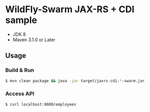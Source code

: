 # WildFly-Swarm JAX-RS + CDI sample

* JDK 8
* Maven 3.1.0 or Later

## Usage

### Build & Run

``` sh
$ mvn clean package && java -jar target/jaxrs-cdi-*-swarm.jar
```

### Access API

``` sh
$ curl localhost:8080/employees
```
